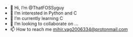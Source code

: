 - 👋 Hi, I’m @ThatFOSSyguy
- 👀 I’m interested in Python and C
- 🌱 I’m currently learning C
- 💞️ I’m looking to collaborate on ...
- 📫 How to reach me mihir.vag2006334@protonmail.com

<!---
ThatFOSSyguy/ThatFOSSyguy is a ✨ special ✨ repository because its `README.md` (this file) appears on your GitHub profile.
You can click the Preview link to take a look at your changes.
--->
